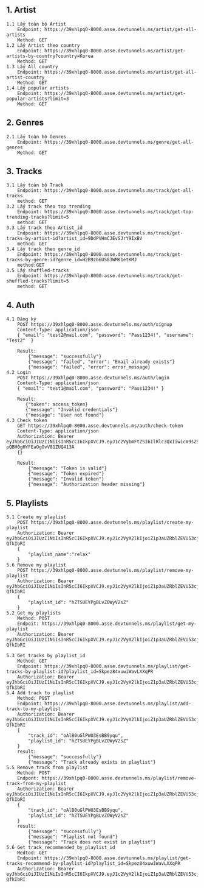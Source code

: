 ## 1. Artist
    1.1 Lấy toàn bộ Artist
        Endpoint: https://39xhlpq0-8000.asse.devtunnels.ms/artist/get-all-artists
        Method: GET
    1.2 Lấy Artist theo country
        Endpoint: https://39xhlpq0-8000.asse.devtunnels.ms/artist/get-artists-by-country?country=Korea
        Method: GET
    1.3 Lấy All country
        Endpoint: https://39xhlpq0-8000.asse.devtunnels.ms/artist/get-all-artist-country
        Method: GET
    1.4 Lấy popular artists
        Endpoint: https://39xhlpq0-8000.asse.devtunnels.ms/artist/get-popular-artists?limit=3
        Method: GET
## 2. Genres
    2.1 Lấy toàn bộ Genres
        Endpoint: https://39xhlpq0-8000.asse.devtunnels.ms/genre/get-all-genres
        Method: GET
## 3. Tracks
    3.1 Lấy toàn bộ Track
        Endpoint: https://39xhlpq0-8000.asse.devtunnels.ms/track/get-all-tracks
        method: GET
    3.2 Lấy track theo top trending
        Endpoint: https://39xhlpq0-8000.asse.devtunnels.ms/track/get-top-trending-tracks?limit=5
        method: GET
    3.3 Lấy track theo Artist_id
        Endpoint: https://39xhlpq0-8000.asse.devtunnels.ms/track/get-tracks-by-artist-id?artist_id=9DdPVHmCJEvSJrY9IxBV
        method: GET
    3.4 Lấy track theo genre_id
        Endpoint: https://39xhlpq0-8000.asse.devtunnels.ms/track/get-tracks-by-genre-id?genre_id=H2B9zb6US83WMK1etKMJ
        method:GET
    3.5 Lấy shuffled-tracks
        Endpoint: https://39xhlpq0-8000.asse.devtunnels.ms/track/get-shuffled-tracks?limit=5
        method: GET
## 4. Auth
    4.1 Đăng ký
        POST https://39xhlpq0-8000.asse.devtunnels.ms/auth/signup 
        Content-Type: application/json
        { "email": "test2@mail.com", "password": "Pass1234!", "username": "Test2"  }

        Result:
            {"message": "successfully"}
            {"message": "failed", "error": "Email already exists"}
            {"message": "failed", "error": error_message}
    4.2 Login
        POST https://39xhlpq0-8000.asse.devtunnels.ms/auth/login 
        Content-Type: application/json
        { "email": "test1@mail.com", "password": "Pass1234!" }

        Result:
           {"token": access_token}
           {"message": "Invalid credentials"}
           {"message": "User not found"}
    4.3 Check token
        GET https://39xhlpq0-8000.asse.devtunnels.ms/auth/check-token 
        Content-Type: application/json 
        Authorization: Bearer eyJhbGciOiJIUzI1NiIsInR5cCI6IkpXVCJ9.eyJ1c2VybmFtZSI6IlRlc3QxIiwicm9sZSI6InVzZXIiLCJleHAiOjE3MTY3Nzg4NjV9.uk1AVWB1En5e5X267-pQBH0gHYFEaOgOvV81ZUQ413A
        {}

        Result:
            {"message": "Token is valid"}
            {"message": "Token expired"}
            {"message": "Invalid token"}
            {"message": "Authorization header missing"}
## 5. Playlists
    5.1 Create my playlist
        POST https://39xhlpq0-8000.asse.devtunnels.ms/playlist/create-my-playlist
        Authorization: Bearer eyJhbGciOiJIUzI1NiIsInR5cCI6IkpXVCJ9.eyJ1c2VyX2lkIjoiZ1p3aUZRblZEVU53cjZmakxoUnV0ekZwSDc3MyIsInVzZXJuYW1lIjoiTGluaGxpbmgiLCJyb2xlIjoidXNlciIsImV4cCI6MTcxNjgxMjcyOX0.3HOlu6uAVe1YkeNoua1wQ2zfX0Isz3LM3Fz-QfkIbRI
        {
            "playlist_name":"relax" 
        }
    5.6 Remove my playlist
        POST https://39xhlpq0-8000.asse.devtunnels.ms/playlist/remove-my-playlist
        Authorization: Bearer eyJhbGciOiJIUzI1NiIsInR5cCI6IkpXVCJ9.eyJ1c2VyX2lkIjoiZ1p3aUZRblZEVU53cjZmakxoUnV0ekZwSDc3MyIsInVzZXJuYW1lIjoiTGluaGxpbmgiLCJyb2xlIjoidXNlciIsImV4cCI6MTcxNjgxMjcyOX0.3HOlu6uAVe1YkeNoua1wQ2zfX0Isz3LM3Fz-QfkIbRI
        {
            "playlist_id": "hZTSUEYPgBLvZOWyV2sZ"
        }
    5.2 Get my playlists
        Method: POST 
        Endpoit: https://39xhlpq0-8000.asse.devtunnels.ms/playlist/get-my-playlist
        Authorization: Bearer eyJhbGciOiJIUzI1NiIsInR5cCI6IkpXVCJ9.eyJ1c2VyX2lkIjoiZ1p3aUZRblZEVU53cjZmakxoUnV0ekZwSDc3MyIsInVzZXJuYW1lIjoiTGluaGxpbmgiLCJyb2xlIjoidXNlciIsImV4cCI6MTcxNjgxMjcyOX0.3HOlu6uAVe1YkeNoua1wQ2zfX0Isz3LM3Fz-QfkIbRI

    5.3 Get tracks by playlist_id
        Method: GET
        Endpoint: https://39xhlpq0-8000.asse.devtunnels.ms/playlist/get-tracks-by-playlist-id?playlist_id=Skpez84xuwiWavLXXqPR
        Authorization: Bearer eyJhbGciOiJIUzI1NiIsInR5cCI6IkpXVCJ9.eyJ1c2VyX2lkIjoiZ1p3aUZRblZEVU53cjZmakxoUnV0ekZwSDc3MyIsInVzZXJuYW1lIjoiTGluaGxpbmgiLCJyb2xlIjoidXNlciIsImV4cCI6MTcxNjgxMjcyOX0.3HOlu6uAVe1YkeNoua1wQ2zfX0Isz3LM3Fz-QfkIbRI
    5.4 Add track to playlist
        Method: POST
        Endpoint: https://39xhlpq0-8000.asse.devtunnels.ms/playlist/add-track-to-my-playlist
        Authorization: Bearer eyJhbGciOiJIUzI1NiIsInR5cCI6IkpXVCJ9.eyJ1c2VyX2lkIjoiZ1p3aUZRblZEVU53cjZmakxoUnV0ekZwSDc3MyIsInVzZXJuYW1lIjoiTGluaGxpbmgiLCJyb2xlIjoidXNlciIsImV4cCI6MTcxNjgxMjcyOX0.3HOlu6uAVe1YkeNoua1wQ2zfX0Isz3LM3Fz-QfkIbRI
        {
            "track_id": "oAlB0uGlPWO3EsBB9yqu",
            "playlist_id": "hZTSUEYPgBLvZOWyV2sZ"
        }
        result:
            {"message": "successfully"}
            {"message": "Track already exists in playlist"}
    5.5 Remove track from playlist
        Method: POST
        Endpont: https://39xhlpq0-8000.asse.devtunnels.ms/playlist/remove-track-from-my-playlist
        Authorization: Bearer eyJhbGciOiJIUzI1NiIsInR5cCI6IkpXVCJ9.eyJ1c2VyX2lkIjoiZ1p3aUZRblZEVU53cjZmakxoUnV0ekZwSDc3MyIsInVzZXJuYW1lIjoiTGluaGxpbmgiLCJyb2xlIjoidXNlciIsImV4cCI6MTcxNjgxMjcyOX0.3HOlu6uAVe1YkeNoua1wQ2zfX0Isz3LM3Fz-QfkIbRI
        {
            "track_id": "oAlB0uGlPWO3EsBB9yqu",
            "playlist_id": "hZTSUEYPgBLvZOWyV2sZ"
        }
        result:
            {"message": "successfully"}
            {"message": "Playlist not found"}
            {"message": "Track does not exist in playlist"}
    5.6 Get track_recommended_by_playlist_id
        Medtod: GET
        Endpoint: https://39xhlpq0-8000.asse.devtunnels.ms/playlist/get-tracks-recommend-by-playlist-id?playlist_id=Skpez84xuwiWavLXXqPR
        Authorization: Bearer eyJhbGciOiJIUzI1NiIsInR5cCI6IkpXVCJ9.eyJ1c2VyX2lkIjoiZ1p3aUZRblZEVU53cjZmakxoUnV0ekZwSDc3MyIsInVzZXJuYW1lIjoiTGluaGxpbmgiLCJyb2xlIjoidXNlciIsImV4cCI6MTcxNjgxMjcyOX0.3HOlu6uAVe1YkeNoua1wQ2zfX0Isz3LM3Fz-QfkIbRI